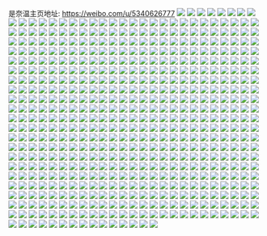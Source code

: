 是奈温主页地址: https://weibo.com/u/5340626777 
![](https://wx4.sinaimg.cn/mw2000/005PqIZzgy1h9evtygf3dj30u0140dwj.jpg) 
![](https://wx4.sinaimg.cn/mw2000/005PqIZzgy1h9evtz5hquj30u60u60zv.jpg) 
![](https://wx4.sinaimg.cn/mw2000/005PqIZzgy1h9evu6uwl6j32c0340kjn.jpg) 
![](https://wx4.sinaimg.cn/mw2000/005PqIZzgy1h9evtxgjetj32c03401kz.jpg) 
![](https://wx4.sinaimg.cn/mw2000/005PqIZzgy1h9evuadqssj32c0340x6q.jpg) 
![](https://wx4.sinaimg.cn/mw2000/005PqIZzgy1h9evuchnh2j32c0340npe.jpg) 
![](https://wx4.sinaimg.cn/mw2000/005PqIZzgy1h9evur8lldj32c0340x6r.jpg) 
![](https://wx4.sinaimg.cn/mw2000/005PqIZzgy1h9evv1mftoj32c0340npe.jpg) 
![](https://wx4.sinaimg.cn/mw2000/005PqIZzgy1h9evuh6jyij32c0340e82.jpg) 
![](https://wx4.sinaimg.cn/mw2000/005PqIZzgy1h9evuf5udtj32c0340u0y.jpg) 
![](https://wx4.sinaimg.cn/mw2000/005PqIZzgy1h9evuizaioj32c03404qq.jpg) 
![](https://wx4.sinaimg.cn/mw2000/005PqIZzgy1h9evut6nn3j32c0340e82.jpg) 
![](https://wx4.sinaimg.cn/mw2000/005PqIZzgy1h9evuups6yj32c0340hdu.jpg) 
![](https://wx4.sinaimg.cn/mw2000/005PqIZzgy1h9evuweg78j32c0340kjm.jpg) 
![](https://wx4.sinaimg.cn/mw2000/005PqIZzgy1h9evuz6wx8j32c03407wj.jpg) 
![](https://wx4.sinaimg.cn/mw2000/005PqIZzgy1h9evv3mzomj32c0340hdu.jpg) 
![](https://wx4.sinaimg.cn/mw2000/005PqIZzgy1h9baaal8mpj33402c0b29.jpg) 
![](https://wx4.sinaimg.cn/mw2000/005PqIZzgy1h9baa927c1j333z2bze81.jpg) 
![](https://wx4.sinaimg.cn/mw2000/005PqIZzgy1h9baacc0xcj32bz2bzhdt.jpg) 
![](https://wx4.sinaimg.cn/mw2000/005PqIZzgy1h9baapye3vj335s35se84.jpg) 
![](https://wx4.sinaimg.cn/mw2000/005PqIZzgy1h9baat93odj32ds1scqv5.jpg) 
![](https://wx4.sinaimg.cn/mw2000/005PqIZzgy1h9baas3a98j30yr1adwwc.jpg) 
![](https://wx4.sinaimg.cn/mw2000/005PqIZzgy1h9baayly0cj30yo0yogwk.jpg) 
![](https://wx4.sinaimg.cn/mw2000/005PqIZzgy1h9bab0eyxqj30yo0yoti0.jpg) 
![](https://wx4.sinaimg.cn/mw2000/005PqIZzgy1h9baazg5bqj30yo0yo494.jpg) 
![](https://wx4.sinaimg.cn/mw2000/005PqIZzgy1h9baazxf72j30yo0yojzn.jpg) 
![](https://wx4.sinaimg.cn/mw2000/005PqIZzgy1h9baawefg1j32bz2bzqv5.jpg) 
![](https://wx4.sinaimg.cn/mw2000/005PqIZzgy1h9baaum22sj31pv1pv1kx.jpg) 
![](https://wx4.sinaimg.cn/mw2000/005PqIZzgy1h9baaxmtc0j32bz2bzhdt.jpg) 
![](https://wx4.sinaimg.cn/mw2000/005PqIZzgy1h8ztgpg5jzj31ix21gatk.jpg) 
![](https://wx4.sinaimg.cn/mw2000/005PqIZzgy1h8ztw5z88ej32c02c07wi.jpg) 
![](https://wx4.sinaimg.cn/mw2000/005PqIZzgy1h8ztwzk8ylj30yo0yok7y.jpg) 
![](https://wx4.sinaimg.cn/mw2000/005PqIZzgy1h8on0gaxzij32c0340npe.jpg) 
![](https://wx4.sinaimg.cn/mw2000/005PqIZzgy1h8on0ojukfj31s035s4qr.jpg) 
![](https://wx4.sinaimg.cn/mw2000/005PqIZzgy1h8on0y9bisj32dc35sb2c.jpg) 
![](https://wx4.sinaimg.cn/mw2000/005PqIZzgy1h8on1bpao3j335s35s1l2.jpg) 
![](https://wx4.sinaimg.cn/mw2000/005PqIZzgy1h8on1p6cayj335s35sx6t.jpg) 
![](https://wx4.sinaimg.cn/mw2000/005PqIZzgy1h8on1ythruj31u72gax6p.jpg) 
![](https://wx4.sinaimg.cn/mw2000/005PqIZzgy1h8on1ug48jj334032y4qu.jpg) 
![](https://wx4.sinaimg.cn/mw2000/005PqIZzgy1h8on1wd8mkj320v20vnpd.jpg) 
![](https://wx4.sinaimg.cn/mw2000/005PqIZzgy1h8on21n8jbj31v02hc7wi.jpg) 
![](https://wx4.sinaimg.cn/mw2000/005PqIZzgy1h8on23da4vj31q72fz4qq.jpg) 
![](https://wx4.sinaimg.cn/mw2000/005PqIZzgy1h8m85ecs4yj32ds2ds4qp.jpg) 
![](https://wx4.sinaimg.cn/mw2000/005PqIZzgy1h8m85i94noj33343341kz.jpg) 
![](https://wx4.sinaimg.cn/mw2000/005PqIZzgy1h8m85ki8g9j30yo0yo4dm.jpg) 
![](https://wx4.sinaimg.cn/mw2000/005PqIZzgy1h8m85m30vpj32cw340x6p.jpg) 
![](https://wx4.sinaimg.cn/mw2000/005PqIZzgy1h8m85oi0vlj3340340x6q.jpg) 
![](https://wx4.sinaimg.cn/mw2000/005PqIZzgy1h8ltj8jss9j32c0340npf.jpg) 
![](https://wx4.sinaimg.cn/mw2000/005PqIZzgy1h8ltjapr1qj32c0340u0y.jpg) 
![](https://wx4.sinaimg.cn/mw2000/005PqIZzgy1h8ltjriw9zj32bz340x6r.jpg) 
![](https://wx4.sinaimg.cn/mw2000/005PqIZzgy1h8ltjgtzgzj32bz2syu0y.jpg) 
![](https://wx4.sinaimg.cn/mw2000/005PqIZzgy1h8ltjcu205j32c0340hdu.jpg) 
![](https://wx4.sinaimg.cn/mw2000/005PqIZzgy1h8ltjmd4lrj32c03407wh.jpg) 
![](https://wx4.sinaimg.cn/mw2000/005PqIZzgy1h8ltjeomtzj321w2gb1ky.jpg) 
![](https://wx4.sinaimg.cn/mw2000/005PqIZzgy1h8ltji4p2wj32c0340e81.jpg) 
![](https://wx4.sinaimg.cn/mw2000/005PqIZzgy1h8ltjjrhh5j32482tnnpd.jpg) 
![](https://wx4.sinaimg.cn/mw2000/005PqIZzgy1h8ltjlbb2gj320n2hw1ky.jpg) 
![](https://wx4.sinaimg.cn/mw2000/005PqIZzgy1h8ltjnw6ecj32222fm1ky.jpg) 
![](https://wx4.sinaimg.cn/mw2000/005PqIZzgy1h8cydmylf1j32c0340u0x.jpg) 
![](https://wx4.sinaimg.cn/mw2000/005PqIZzgy1h8cydp0396j30yo0yokdi.jpg) 
![](https://wx4.sinaimg.cn/mw2000/005PqIZzgy1h8cydd6834j30sg1s01kx.jpg) 
![](https://wx4.sinaimg.cn/mw2000/005PqIZzgy1h8cydexd4lj31a80yoaun.jpg) 
![](https://wx4.sinaimg.cn/mw2000/005PqIZzgy1h8cyd9pr1fj31a60yoked.jpg) 
![](https://wx4.sinaimg.cn/mw2000/005PqIZzgy1h8cydh6ykkj32c0340x6q.jpg) 
![](https://wx4.sinaimg.cn/mw2000/005PqIZzgy1h8cydk7eh0j32c0340b2b.jpg) 
![](https://wx4.sinaimg.cn/mw2000/005PqIZzgy1h8cydtys6sj30sg22wqso.jpg) 
![](https://wx4.sinaimg.cn/mw2000/005PqIZzgy1h8cyhhcy5hj31s035skjl.jpg) 
![](https://wx4.sinaimg.cn/mw2000/005PqIZzgy1h8bxrp20rwj32c0340hdx.jpg) 
![](https://wx4.sinaimg.cn/mw2000/005PqIZzgy1h8bxtaumf7j32gu340hdv.jpg) 
![](https://wx4.sinaimg.cn/mw2000/005PqIZzgy1h8bxrjoi9ej32n1340kjm.jpg) 
![](https://wx4.sinaimg.cn/mw2000/005PqIZzgy1h8bxrqvwfhj32c2340qv5.jpg) 
![](https://wx4.sinaimg.cn/mw2000/005PqIZzgy1h8bxrth54wj32gu3404qr.jpg) 
![](https://wx4.sinaimg.cn/mw2000/005PqIZzgy1h8bxt32g2qj32gu340qv7.jpg) 
![](https://wx4.sinaimg.cn/mw2000/005PqIZzgy1h85llfjqqkj30u011u14c.jpg) 
![](https://wx4.sinaimg.cn/mw2000/005PqIZzgy1h85llgh4b6j30u00z913w.jpg) 
![](https://wx4.sinaimg.cn/mw2000/005PqIZzgy1h85llh3662j30u00u07bi.jpg) 
![](https://wx4.sinaimg.cn/mw2000/005PqIZzgy1h85lli8mxrj30u011un87.jpg) 
![](https://wx4.sinaimg.cn/mw2000/005PqIZzgy1h7z0kbbd30j30u013gk03.jpg) 
![](https://wx4.sinaimg.cn/mw2000/005PqIZzgy1h7z0kcao82j30u014046o.jpg) 
![](https://wx4.sinaimg.cn/mw2000/005PqIZzgy1h7z0kdcla2j30u0140ahc.jpg) 
![](https://wx4.sinaimg.cn/mw2000/005PqIZzgy1h7z0ke9y82j30u013iain.jpg) 
![](https://wx4.sinaimg.cn/mw2000/005PqIZzgy1h7z0ka2rs2j30u0140do1.jpg) 
![](https://wx4.sinaimg.cn/mw2000/005PqIZzgy1h7ndj4zgf2j30u0140n1x.jpg) 
![](https://wx4.sinaimg.cn/mw2000/005PqIZzgy1h7ndj3ipv6j30u0140djm.jpg) 
![](https://wx4.sinaimg.cn/mw2000/005PqIZzgy1h7ndj6w66vj30u01407ab.jpg) 
![](https://wx4.sinaimg.cn/mw2000/005PqIZzgy1h79rvbt7d6j30tz14042f.jpg) 
![](https://wx4.sinaimg.cn/mw2000/005PqIZzgy1h79rvco73dj30u01417fx.jpg) 
![](https://wx4.sinaimg.cn/mw2000/005PqIZzgy1h79rvdpgv3j30u0141n9p.jpg) 
![](https://wx4.sinaimg.cn/mw2000/005PqIZzgy1h79rvewbusj30u01hcwu4.jpg) 
![](https://wx4.sinaimg.cn/mw2000/005PqIZzgy1h79rvft42zj30u01407f7.jpg) 
![](https://wx4.sinaimg.cn/mw2000/005PqIZzgy1h79rvgikmej30u011uqa1.jpg) 
![](https://wx4.sinaimg.cn/mw2000/005PqIZzgy1h79rvb18a1j30u00u0djq.jpg) 
![](https://wx4.sinaimg.cn/mw2000/005PqIZzgy1h79rvhbgw8j30u0140ajg.jpg) 
![](https://wx4.sinaimg.cn/mw2000/005PqIZzgy1h79rvi326pj30u0140k0u.jpg) 
![](https://wx4.sinaimg.cn/mw2000/005PqIZzgy1h64ckvmpfgj30u00u0q9b.jpg) 
![](https://wx4.sinaimg.cn/mw2000/005PqIZzgy1h64ckwirktj30u00u0n3r.jpg) 
![](https://wx4.sinaimg.cn/mw2000/005PqIZzgy1h64ckxgjiqj30u00u0dmg.jpg) 
![](https://wx4.sinaimg.cn/mw2000/005PqIZzgy1h64ckuoz1dj30u00u0qa1.jpg) 
![](https://wx4.sinaimg.cn/mw2000/005PqIZzgy1h64ckzj9wtj30u00u0q9j.jpg) 
![](https://wx4.sinaimg.cn/mw2000/005PqIZzgy1h64ckyshr1j30u00u0jy4.jpg) 
![](https://wx4.sinaimg.cn/mw2000/005PqIZzgy1h64cl09q29j30u00u040t.jpg) 
![](https://wx4.sinaimg.cn/mw2000/005PqIZzgy1h64cl17ubdj30u00u0jtx.jpg) 
![](https://wx4.sinaimg.cn/mw2000/005PqIZzgy1h64cl1y6s8j30u00u041t.jpg) 
![](https://wx4.sinaimg.cn/mw2000/005PqIZzgy1h64cl3dgenj30u00u0wgx.jpg) 
![](https://wx4.sinaimg.cn/mw2000/005PqIZzgy1h64cl48mfyj30u00u077q.jpg) 
![](https://wx4.sinaimg.cn/mw2000/005PqIZzgy1h5ms5jdfi4j30u0140wnw.jpg) 
![](https://wx4.sinaimg.cn/mw2000/005PqIZzgy1h5ms5knlvsj30u014047l.jpg) 
![](https://wx4.sinaimg.cn/mw2000/005PqIZzgy1h5ms5lq6l2j30u014044g.jpg) 
![](https://wx4.sinaimg.cn/mw2000/005PqIZzgy1h5ms5mqvx8j30u00z6q4i.jpg) 
![](https://wx4.sinaimg.cn/mw2000/005PqIZzgy1h5ms5nugs4j30u00ymwjv.jpg) 
![](https://wx4.sinaimg.cn/mw2000/005PqIZzgy1h5ms5ovt23j30u0140q8a.jpg) 
![](https://wx4.sinaimg.cn/mw2000/005PqIZzgy1h5ms5vzazhj30u01407d9.jpg) 
![](https://wx4.sinaimg.cn/mw2000/005PqIZzgy1h5ms5qtl6ej30u0140tf2.jpg) 
![](https://wx4.sinaimg.cn/mw2000/005PqIZzgy1h5ms5t8rdbj30u01407cu.jpg) 
![](https://wx4.sinaimg.cn/mw2000/005PqIZzgy1h5ms5rzbemj30u0140n69.jpg) 
![](https://wx4.sinaimg.cn/mw2000/005PqIZzgy1h5ms5i9av5j30u0140ah4.jpg) 
![](https://wx4.sinaimg.cn/mw2000/005PqIZzgy1h5ms5uf7fmj30u00wu0vs.jpg) 
![](https://wx4.sinaimg.cn/mw2000/005PqIZzgy1h5ms5wx36rj30u014043y.jpg) 
![](https://wx4.sinaimg.cn/mw2000/005PqIZzgy1h5ms5xvrvmj30u014yjwk.jpg) 
![](https://wx4.sinaimg.cn/mw2000/005PqIZzgy1h5ms5yt2s2j30u0140wk1.jpg) 
![](https://wx4.sinaimg.cn/mw2000/005PqIZzgy1h498lumsk1j30u01szjuk.jpg) 
![](https://wx4.sinaimg.cn/mw2000/005PqIZzgy1h43d2he28wj30u00u0n48.jpg) 
![](https://wx4.sinaimg.cn/mw2000/005PqIZzgy1h43d2k5ccuj30u0140tgo.jpg) 
![](https://wx4.sinaimg.cn/mw2000/005PqIZzgy1h43d2obnu7j30u0192anv.jpg) 
![](https://wx4.sinaimg.cn/mw2000/005PqIZzgy1h43d2q5uyjj30u0140n1v.jpg) 
![](https://wx4.sinaimg.cn/mw2000/005PqIZzgy1h43d2u2h8pj30u00u0tcc.jpg) 
![](https://wx4.sinaimg.cn/mw2000/005PqIZzgy1h43d2s7fybj30u0140wk8.jpg) 
![](https://wx4.sinaimg.cn/mw2000/005PqIZzgy1h43d2t3qhaj30u0140ju0.jpg) 
![](https://wx4.sinaimg.cn/mw2000/005PqIZzgy1h43d31bxgej30u012gjwb.jpg) 
![](https://wx4.sinaimg.cn/mw2000/005PqIZzgy1h43d2vqvf1j31400u0444.jpg) 
![](https://wx4.sinaimg.cn/mw2000/005PqIZzgy1h43d2y4br7j30u0140n59.jpg) 
![](https://wx4.sinaimg.cn/mw2000/005PqIZzgy1h43d301uacj30u01407b7.jpg) 
![](https://wx4.sinaimg.cn/mw2000/005PqIZzgy1h43d2eyo61j30u0141thk.jpg) 
![](https://wx4.sinaimg.cn/mw2000/005PqIZzgy1h0fitj1oqsj30u013zwmk.jpg) 
![](https://wx4.sinaimg.cn/mw2000/005PqIZzgy1h0fituyeqqj30jz0rbadv.jpg) 
![](https://wx4.sinaimg.cn/mw2000/005PqIZzgy1h0fitpyudij30u0140q96.jpg) 
![](https://wx4.sinaimg.cn/mw2000/005PqIZzgy1h0fitlp51cj30u012sq7w.jpg) 
![](https://wx4.sinaimg.cn/mw2000/005PqIZzgy1h0fiw8uearj30u00u0jyj.jpg) 
![](https://wx4.sinaimg.cn/mw2000/005PqIZzgy1h0fitnm4y9j30u0190qaa.jpg) 
![](https://wx4.sinaimg.cn/mw2000/005PqIZzgy1h0fiuakdezj30u0140ai3.jpg) 
![](https://wx4.sinaimg.cn/mw2000/005PqIZzgy1h0fiu1ip05j31400u0tgp.jpg) 
![](https://wx4.sinaimg.cn/mw2000/005PqIZzgy1h0fittu2slj30u01407cj.jpg) 
![](https://wx4.sinaimg.cn/mw2000/005PqIZzgy1h0fitd1t24j30u0140agx.jpg) 
![](https://wx4.sinaimg.cn/mw2000/005PqIZzgy1h0fitx8p8fj30u0140tf9.jpg) 
![](https://wx4.sinaimg.cn/mw2000/005PqIZzgy1h0fitgyuqxj30u0140n4h.jpg) 
![](https://wx4.sinaimg.cn/mw2000/005PqIZzgy1h0fiu36plvj30u014044z.jpg) 
![](https://wx4.sinaimg.cn/mw2000/005PqIZzgy1h0fiu4qy8fj30u00x4jxi.jpg) 
![](https://wx4.sinaimg.cn/mw2000/005PqIZzgy1h0fiu6wm1uj30u0140n4f.jpg) 
![](https://wx4.sinaimg.cn/mw2000/005PqIZzgy1h0fiu88hjfj30u0140tc7.jpg) 
![](https://wx4.sinaimg.cn/mw2000/005PqIZzgy1h0fiubuhp5j30xq0u0ag3.jpg) 
![](https://wx4.sinaimg.cn/mw2000/005PqIZzgy1h0fiufi00wj30u0140788.jpg) 
![](https://wx4.sinaimg.cn/mw2000/005PqIZzgy1gzx4yuornbj30u00xbwn0.jpg) 
![](https://wx4.sinaimg.cn/mw2000/005PqIZzgy1gzx4yvddy8j30u0140gsf.jpg) 
![](https://wx4.sinaimg.cn/mw2000/005PqIZzgy1gzx4ywrfasj30u0140jyc.jpg) 
![](https://wx4.sinaimg.cn/mw2000/005PqIZzgy1gzx4yxlhohj30u01407d2.jpg) 
![](https://wx4.sinaimg.cn/mw2000/005PqIZzgy1gzx4yy8lkij30u0140jyz.jpg) 
![](https://wx4.sinaimg.cn/mw2000/005PqIZzgy1gzx4yu0e06j30u01400zc.jpg) 
![](https://wx4.sinaimg.cn/mw2000/005PqIZzgy1gzx4yz4svbj30u0140k1u.jpg) 
![](https://wx4.sinaimg.cn/mw2000/005PqIZzgy1gzx4yzr96hj30u01407bc.jpg) 
![](https://wx4.sinaimg.cn/mw2000/005PqIZzgy1gzx4z0ryb5j30sg23uan2.jpg) 
![](https://wx4.sinaimg.cn/mw2000/005PqIZzgy1gzx4z39qeyj30sg35r4qp.jpg) 
![](https://wx4.sinaimg.cn/mw2000/005PqIZzgy1gzx4z5dy3ij30sg35r7uw.jpg) 
![](https://wx4.sinaimg.cn/mw2000/005PqIZzgy1gzx4z7mwwrj31400u0gym.jpg) 
![](https://wx4.sinaimg.cn/mw2000/005PqIZzgy1gzx4z8d14wj30u0140467.jpg) 
![](https://wx4.sinaimg.cn/mw2000/005PqIZzgy1gzx4z9nmu6j30u0140dmd.jpg) 
![](https://wx4.sinaimg.cn/mw2000/005PqIZzgy1gzx4zb0tcaj30sg30cawd.jpg) 
![](https://wx4.sinaimg.cn/mw2000/005PqIZzgy1gzx4zbthnyj30u0140n4x.jpg) 
![](https://wx4.sinaimg.cn/mw2000/005PqIZzgy1gwozeq2y3vj32c033zkjm.jpg) 
![](https://wx4.sinaimg.cn/mw2000/005PqIZzgy1gwozegkdwhj32c03404qr.jpg) 
![](https://wx4.sinaimg.cn/mw2000/005PqIZzgy1gwozewvwhbj32c0340u0z.jpg) 
![](https://wx4.sinaimg.cn/mw2000/005PqIZzgy1gwozezrt2ej30sg0sg49n.jpg) 
![](https://wx4.sinaimg.cn/mw2000/005PqIZzgy1gwozekx84oj32hn340qv5.jpg) 
![](https://wx4.sinaimg.cn/mw2000/005PqIZzgy1gwozf0kdvxj30uo0n0thj.jpg) 
![](https://wx4.sinaimg.cn/mw2000/005PqIZzgy1gwozeyhmz9j30sg0sg143.jpg) 
![](https://wx4.sinaimg.cn/mw2000/005PqIZzgy1gwozf1xvpbj30uo0n0th8.jpg) 
![](https://wx4.sinaimg.cn/mw2000/005PqIZzgy1gwozf2j1qej30n00n042z.jpg) 
![](https://wx4.sinaimg.cn/mw2000/005PqIZzgy1gvsu01i7xzj32dc35su0z.jpg) 
![](https://wx4.sinaimg.cn/mw2000/005PqIZzgy1gvsu03au1nj30sg2dcu0x.jpg) 
![](https://wx4.sinaimg.cn/mw2000/005PqIZzgy1gvsu0cfqu3j31f01pcnoj.jpg) 
![](https://wx4.sinaimg.cn/mw2000/005PqIZzgy1gvsu0bq5gaj31pt1wme6k.jpg) 
![](https://wx4.sinaimg.cn/mw2000/005PqIZzgy1gvsu0ds4c0j326z2aehdu.jpg) 
![](https://wx4.sinaimg.cn/mw2000/005PqIZzgy1gvsu0et155j32g52bze81.jpg) 
![](https://wx4.sinaimg.cn/mw2000/005PqIZzgy1gvsu07at66j322v2bib2a.jpg) 
![](https://wx4.sinaimg.cn/mw2000/005PqIZzgy1gvsu0a8nw2j33402c0npe.jpg) 
![](https://wx4.sinaimg.cn/mw2000/005PqIZzgy1gvsu05xsggj32212bp7wi.jpg) 
![](https://wx4.sinaimg.cn/mw2000/005PqIZzgy1gvsu03w0l6j30u00u0n40.jpg) 
![](https://wx4.sinaimg.cn/mw2000/005PqIZzgy1gvsu04tuecj30w60w6wn1.jpg) 
![](https://wx4.sinaimg.cn/mw2000/005PqIZzgy1gvsu0b41bgj31gf1oe7wh.jpg) 
![](https://wx4.sinaimg.cn/mw2000/005PqIZzgy1gvsu0g2026j328g2bz1ky.jpg) 
![](https://wx4.sinaimg.cn/mw2000/005PqIZzgy1gvsu0h1fl1j32ds1sckjl.jpg) 
![](https://wx4.sinaimg.cn/mw2000/005PqIZzgy1gvsu0i98pej32301ny7wh.jpg) 
![](https://wx4.sinaimg.cn/mw2000/005PqIZzgy1gvsu0joa7sj31xt23ke81.jpg) 
![](https://wx4.sinaimg.cn/mw2000/005PqIZzgy1gvsu0kru65j324j2h2u0x.jpg) 
![](https://wx4.sinaimg.cn/mw2000/005PqIZzgy1gvstzy6kioj31re1wrb29.jpg) 
![](https://wx4.sinaimg.cn/mw2000/005PqIZzgy1gvqteu03noj626t2x3u0x02.jpg) 
![](https://wx4.sinaimg.cn/mw2000/005PqIZzgy1gv6wi21wwaj605w05vmwy02.jpg) 
![](https://wx4.sinaimg.cn/mw2000/005PqIZzgy1gv4n2groh1j60vh0u07b502.jpg) 
![](https://wx4.sinaimg.cn/mw2000/005PqIZzgy1gv4n2g5nwrj60u00u0dre02.jpg) 
![](https://wx4.sinaimg.cn/mw2000/005PqIZzgy1gv4n2fgn2yj60u80u0tgi02.jpg) 
![](https://wx4.sinaimg.cn/mw2000/005PqIZzgy1gv4n2kuro4j60u00u0mzi02.jpg) 
![](https://wx4.sinaimg.cn/mw2000/005PqIZzgy1gv4n2jsu76j60u014013p02.jpg) 
![](https://wx4.sinaimg.cn/mw2000/005PqIZzgy1gv4n2kdtbej60sg0sg3zt02.jpg) 
![](https://wx4.sinaimg.cn/mw2000/005PqIZzgy1gv4n2eslqoj60u00u0dpj02.jpg) 
![](https://wx4.sinaimg.cn/mw2000/005PqIZzgy1gv4n2e9ikkj60u00u0tdr02.jpg) 
![](https://wx4.sinaimg.cn/mw2000/005PqIZzgy1gv4n2qk91tj60u0140dqs02.jpg) 
![](https://wx4.sinaimg.cn/mw2000/005PqIZzgy1gv4n2hormtj60u00u0gqe02.jpg) 
![](https://wx4.sinaimg.cn/mw2000/005PqIZzgy1gv4n2i1rv5j60u00u0acx02.jpg) 
![](https://wx4.sinaimg.cn/mw2000/005PqIZzgy1gv4n2igsoej60u00u042002.jpg) 
![](https://wx4.sinaimg.cn/mw2000/005PqIZzgy1gv4n2q00ntj60va0u0wmi02.jpg) 
![](https://wx4.sinaimg.cn/mw2000/005PqIZzgy1gv4n2n2zbej60u0140gw902.jpg) 
![](https://wx4.sinaimg.cn/mw2000/005PqIZzgy1gv4n2lng74j60u0192gx102.jpg) 
![](https://wx4.sinaimg.cn/mw2000/005PqIZzgy1gv4n2mkl3bj60u0190n7a02.jpg) 
![](https://wx4.sinaimg.cn/mw2000/005PqIZzgy1gv4n2pbub9j60n01dsadk02.jpg) 
![](https://wx4.sinaimg.cn/mw2000/005PqIZzgy1gutzmtqwbkj606p06s74302.jpg) 
![](https://wx4.sinaimg.cn/mw2000/005PqIZzgy1gundyx2ocpj61vx2go7wi02.jpg) 
![](https://wx4.sinaimg.cn/mw2000/005PqIZzgy1gundyyn09nj61d71n61k802.jpg) 
![](https://wx4.sinaimg.cn/mw2000/005PqIZzgy1gune07056qj61f81la4qp02.jpg) 
![](https://wx4.sinaimg.cn/mw2000/005PqIZzgy1gundz4q4bhj60sg1v61kx02.jpg) 
![](https://wx4.sinaimg.cn/mw2000/005PqIZzgy1gundyu5odvj62hl340hdv02.jpg) 
![](https://wx4.sinaimg.cn/mw2000/005PqIZzgy1gune0e93fkj63402c0u0z02.jpg) 
![](https://wx4.sinaimg.cn/mw2000/005PqIZzgy1gundzczrwjj62832837wh02.jpg) 
![](https://wx4.sinaimg.cn/mw2000/005PqIZzgy1gune1e44z1j62wu2wux6t02.jpg) 
![](https://wx4.sinaimg.cn/mw2000/005PqIZzgy1gundz90uljj61cq1cq7wh02.jpg) 
![](https://wx4.sinaimg.cn/mw2000/005PqIZzgy1gundz2mq1lj62c02c01kz02.jpg) 
![](https://wx4.sinaimg.cn/mw2000/005PqIZzgy1gune0ic2y3j6340340qv802.jpg) 
![](https://wx4.sinaimg.cn/mw2000/005PqIZzgy1gune0jwuzxj63402c0qv502.jpg) 
![](https://wx4.sinaimg.cn/mw2000/005PqIZzgy1gune0n0drdj63402c0npe02.jpg) 
![](https://wx4.sinaimg.cn/mw2000/005PqIZzgy1gune0panz4j62v22c0npe02.jpg) 
![](https://wx4.sinaimg.cn/mw2000/005PqIZzgy1gune0qfqq6j60sg0sg7d402.jpg) 
![](https://wx4.sinaimg.cn/mw2000/005PqIZzgy1gune0rnakcj61sc2dsnpd02.jpg) 
![](https://wx4.sinaimg.cn/mw2000/005PqIZzgy1gune1hb46wj627t2xkqv602.jpg) 
![](https://wx4.sinaimg.cn/mw2000/005PqIZzgy1gtixlr0trbj31410u0n1l.jpg) 
![](https://wx4.sinaimg.cn/mw2000/005PqIZzgy1gtixlqetyjj30n00uo0vr.jpg) 
![](https://wx4.sinaimg.cn/mw2000/005PqIZzgy1gt1qu1tsgnj30u0140doz.jpg) 
![](https://wx4.sinaimg.cn/mw2000/005PqIZzgy1gsoz8ahzfbj30my11dabv.jpg) 
![](https://wx4.sinaimg.cn/mw2000/005PqIZzgy1gsgm9c8poqj33402c07e7.jpg) 
![](https://wx4.sinaimg.cn/mw2000/005PqIZzgy1gsgm9ai05jj33402c04qp.jpg) 
![](https://wx4.sinaimg.cn/mw2000/005PqIZzgy1gsdbctmlmhj30u01404bf.jpg) 
![](https://wx4.sinaimg.cn/mw2000/005PqIZzgy1gsdbcvxup7j60uc0shwlx02.jpg) 
![](https://wx4.sinaimg.cn/mw2000/005PqIZzgy1gsdbcundb9j30u01407d5.jpg) 
![](https://wx4.sinaimg.cn/mw2000/005PqIZzgy1gsdbcxuacxj30u0140qj0.jpg) 
![](https://wx4.sinaimg.cn/mw2000/005PqIZzgy1gsdbe8u5kmj31400u0dr4.jpg) 
![](https://wx4.sinaimg.cn/mw2000/005PqIZzgy1gsdbcwsuekj30u0140top.jpg) 
![](https://wx4.sinaimg.cn/mw2000/005PqIZzgy1gsdbd078uyj30sg0s7qaj.jpg) 
![](https://wx4.sinaimg.cn/mw2000/005PqIZzgy1gsdbd0ok7zj30n01dqthx.jpg) 
![](https://wx4.sinaimg.cn/mw2000/005PqIZzgy1gsdbcza7b2j30u014013a.jpg) 
![](https://wx4.sinaimg.cn/mw2000/005PqIZzgy1gsdbcys7k9j30u017vwvh.jpg) 
![](https://wx4.sinaimg.cn/mw2000/005PqIZzgy1gsdbczpz9tj30u01407dr.jpg) 
![](https://wx4.sinaimg.cn/mw2000/005PqIZzgy1grwplfoec0j31sc2dsnpi.jpg) 
![](https://wx4.sinaimg.cn/mw2000/005PqIZzgy1grwplgqlruj30n00uotny.jpg) 
![](https://wx4.sinaimg.cn/mw2000/005PqIZzgy1grwpla6tt7j30n00uotoz.jpg) 
![](https://wx4.sinaimg.cn/mw2000/005PqIZzgy1grwplhhpjjj30n00uondx.jpg) 
![](https://wx4.sinaimg.cn/mw2000/005PqIZzgy1grwpli782wj30n01dqtjq.jpg) 
![](https://wx4.sinaimg.cn/mw2000/005PqIZzgy1grwpm755goj3340340x76.jpg) 
![](https://wx4.sinaimg.cn/mw2000/005PqIZzgy1grwpnl6b8kj31sb2dr7wi.jpg) 
![](https://wx4.sinaimg.cn/mw2000/005PqIZzgy1grwpmh3dz6j30n01dshdu.jpg) 
![](https://wx4.sinaimg.cn/mw2000/005PqIZzgy1grwpnibkdoj32c0340e88.jpg) 
![](https://wx4.sinaimg.cn/mw2000/005PqIZzgy1grwpmmgo6sj30sg0r47uo.jpg) 
![](https://wx4.sinaimg.cn/mw2000/005PqIZzgy1grwpmpobdej30n00uok69.jpg) 
![](https://wx4.sinaimg.cn/mw2000/005PqIZzgy1grwpn11j0fj32c033yqv7.jpg) 
![](https://wx4.sinaimg.cn/mw2000/005PqIZzgy1grwpn9mux1j32c02vkhe3.jpg) 
![](https://wx4.sinaimg.cn/mw2000/005PqIZzgy1grwpnmtq8rj30n00uok6x.jpg) 
![](https://wx4.sinaimg.cn/mw2000/005PqIZzgy1grwpntx021j32c0340x6x.jpg) 
![](https://wx4.sinaimg.cn/mw2000/005PqIZzgy1grwpqtoyvvj33402c0hdt.jpg) 
![](https://wx4.sinaimg.cn/mw2000/005PqIZzgy1gruw2lpj0nj32c0340qv9.jpg) 
![](https://wx4.sinaimg.cn/mw2000/005PqIZzgy1gruw33vqtuj32c0340hdt.jpg) 
![](https://wx4.sinaimg.cn/mw2000/005PqIZzgy1grcx0doynkj30sg0sgnje.jpg) 
![](https://wx4.sinaimg.cn/mw2000/005PqIZzgy1grcx0cq1rcj30sg0sge1n.jpg) 
![](https://wx4.sinaimg.cn/mw2000/005PqIZzgy1grcx7kkblbj30mz0won31.jpg) 
![](https://wx4.sinaimg.cn/mw2000/005PqIZzgy1gr8x8p606oj30op0sun6p.jpg) 
![](https://wx4.sinaimg.cn/mw2000/005PqIZzgy1gr8x8ppnoxj30nk0up4m9.jpg) 
![](https://wx4.sinaimg.cn/mw2000/005PqIZzgy1gr8x8racnzj30uo0uo4qp.jpg) 
![](https://wx4.sinaimg.cn/mw2000/005PqIZzgy1gr8x8xbt7sj32d02dsx6v.jpg) 
![](https://wx4.sinaimg.cn/mw2000/005PqIZzgy1gr0fjxy3b6j30n010u11m.jpg) 
![](https://wx4.sinaimg.cn/mw2000/005PqIZzgy1gr0fk2fhnbj30n01ds1l1.jpg) 
![](https://wx4.sinaimg.cn/mw2000/005PqIZzgy1gr0fk8im22j33402zuhe8.jpg) 
![](https://wx4.sinaimg.cn/mw2000/005PqIZzgy1gqjej88oqlj33402c0b29.jpg) 
![](https://wx4.sinaimg.cn/mw2000/005PqIZzgy1gqjej3v2pej335s2dche0.jpg) 
![](https://wx4.sinaimg.cn/mw2000/005PqIZzgy1gqjejdep2hj32ke3407wo.jpg) 
![](https://wx4.sinaimg.cn/mw2000/005PqIZzgy1gqjejin8eoj33402c04qy.jpg) 
![](https://wx4.sinaimg.cn/mw2000/005PqIZzgy1gqjej66d97j32kl1pqe82.jpg) 
![](https://wx4.sinaimg.cn/mw2000/005PqIZzgy1gqjek8yk4sj33402c01l6.jpg) 
![](https://wx4.sinaimg.cn/mw2000/005PqIZzgy1gqjelaqh59j33402c0b2g.jpg) 
![](https://wx4.sinaimg.cn/mw2000/005PqIZzgy1gqjelezow2j33402c0hdt.jpg) 
![](https://wx4.sinaimg.cn/mw2000/005PqIZzgy1gqjel1auxij30zk0k0wpp.jpg) 
![](https://wx4.sinaimg.cn/mw2000/005PqIZzgy1gqjel0dpnbj33402c04qy.jpg) 
![](https://wx4.sinaimg.cn/mw2000/005PqIZzgy1gqjelkg2kdj332t2b4npd.jpg) 
![](https://wx4.sinaimg.cn/mw2000/005PqIZzgy1gqjel3hzu2j33k02o0kjn.jpg) 
![](https://wx4.sinaimg.cn/mw2000/005PqIZzgy1gqjel66etej32b4334u0z.jpg) 
![](https://wx4.sinaimg.cn/mw2000/005PqIZzgy1gqjel7tjglj30u01nxhdt.jpg) 
![](https://wx4.sinaimg.cn/mw2000/005PqIZzgy1gqjelcbq79j33402c04qq.jpg) 
![](https://wx4.sinaimg.cn/mw2000/005PqIZzgy1gqjele971wj30tc0pz7cj.jpg) 
![](https://wx4.sinaimg.cn/mw2000/005PqIZzgy1gqjeljqcxwj306o06oweq.jpg) 
![](https://wx4.sinaimg.cn/mw2000/005PqIZzgy1gqjelj02glj32ke340u13.jpg) 
![](https://wx4.sinaimg.cn/mw2000/005PqIZzgy1gq6p5jizmrj30u0160wtn.jpg) 
![](https://wx4.sinaimg.cn/mw2000/005PqIZzgy1gq6p5l30koj30u0160qhq.jpg) 
![](https://wx4.sinaimg.cn/mw2000/005PqIZzgy1gq6p5vjeppj30n01dq7ex.jpg) 
![](https://wx4.sinaimg.cn/mw2000/005PqIZzgy1gq6p5lofqfj30u0160nb4.jpg) 
![](https://wx4.sinaimg.cn/mw2000/005PqIZzgy1gq6p84klckj30uo0n0ag4.jpg) 
![](https://wx4.sinaimg.cn/mw2000/005PqIZzgy1gq6p5pkifuj30n01dqk6w.jpg) 
![](https://wx4.sinaimg.cn/mw2000/005PqIZzgy1gq6p5ryxv3j30u016049j.jpg) 
![](https://wx4.sinaimg.cn/mw2000/005PqIZzgy1gq6p5qzwy2j30n0154nbv.jpg) 
![](https://wx4.sinaimg.cn/mw2000/005PqIZzgy1gq6p5y720qj30u0140wvg.jpg) 
![](https://wx4.sinaimg.cn/mw2000/005PqIZzgy1gq6p5ipx6oj30n01dqagp.jpg) 
![](https://wx4.sinaimg.cn/mw2000/005PqIZzgy1gq6pdpmwlcj30u01407io.jpg) 
![](https://wx4.sinaimg.cn/mw2000/005PqIZzgy1gq6p5q8wxzj30u0140nef.jpg) 
![](https://wx4.sinaimg.cn/mw2000/005PqIZzgy1gq6pdqa672j30u0140qhr.jpg) 
![](https://wx4.sinaimg.cn/mw2000/005PqIZzgy1gq6p5skzzej30u016049t.jpg) 
![](https://wx4.sinaimg.cn/mw2000/005PqIZzgy1gq6p5tgvctj30u013zwnv.jpg) 
![](https://wx4.sinaimg.cn/mw2000/005PqIZzgy1gq6p5tzjsfj30n01dq167.jpg) 
![](https://wx4.sinaimg.cn/mw2000/005PqIZzgy1gq6p5umrffj30u013z12i.jpg) 
![](https://wx4.sinaimg.cn/mw2000/005PqIZzgy1gq6p5w1ztdj30u0140qc0.jpg) 
![](https://wx4.sinaimg.cn/mw2000/005PqIZzly1gp0h4fc632j30u10u0dmf.jpg) 
![](https://wx4.sinaimg.cn/mw2000/005PqIZzly1gp0h4h3pk9j30u0140451.jpg) 
![](https://wx4.sinaimg.cn/mw2000/005PqIZzly1gp0h4hq1j8j30u00u044u.jpg) 
![](https://wx4.sinaimg.cn/mw2000/005PqIZzly1gp0h4i9dsmj31400u0th9.jpg) 
![](https://wx4.sinaimg.cn/mw2000/005PqIZzly1gp0h4ip8x7j30u00u0jwd.jpg) 
![](https://wx4.sinaimg.cn/mw2000/005PqIZzly1gp0h4j31nij30u00u00xz.jpg) 
![](https://wx4.sinaimg.cn/mw2000/005PqIZzly1gp0h4jzdmzj31400u0gwf.jpg) 
![](https://wx4.sinaimg.cn/mw2000/005PqIZzly1gp0h4eg073j30u20u0tgy.jpg) 
![](https://wx4.sinaimg.cn/mw2000/005PqIZzly1gp0h4kvot3j30u20u048i.jpg) 
![](https://wx4.sinaimg.cn/mw2000/005PqIZzly1gp0h4le4abj30n00urjuv.jpg) 
![](https://wx4.sinaimg.cn/mw2000/005PqIZzly1gp0h4lu9gcj30u00u0n4x.jpg) 
![](https://wx4.sinaimg.cn/mw2000/005PqIZzly1gp0h4mdu87j30u00u0dl7.jpg) 
![](https://wx4.sinaimg.cn/mw2000/005PqIZzly1gp0h4n1sg7j31400u0al3.jpg) 
![](https://wx4.sinaimg.cn/mw2000/005PqIZzly1gp0h4nmyvej30u00u0wlk.jpg) 
![](https://wx4.sinaimg.cn/mw2000/005PqIZzly1gog80lxu8kj30sg0sgah7.jpg) 
![](https://wx4.sinaimg.cn/mw2000/005PqIZzly1gn785hw9bsj30u01917in.jpg) 
![](https://wx4.sinaimg.cn/mw2000/005PqIZzly1gmwg882guhj30j60g9gmx.jpg) 
![](https://wx4.sinaimg.cn/mw2000/005PqIZzly1gmthhmk56pj30uo0n0akb.jpg) 
![](https://wx4.sinaimg.cn/mw2000/005PqIZzly1gmthhn2s8sj30n01ratsy.jpg) 
![](https://wx4.sinaimg.cn/mw2000/005PqIZzly1gmthhnlp48j30vc15stsd.jpg) 
![](https://wx4.sinaimg.cn/mw2000/005PqIZzly1gmthho2lvrj30n01a0qgs.jpg) 
![](https://wx4.sinaimg.cn/mw2000/005PqIZzly1gmthhpsaedj33402c0e81.jpg) 
![](https://wx4.sinaimg.cn/mw2000/005PqIZzly1gmthhp3eqij30uo0n07bo.jpg) 
![](https://wx4.sinaimg.cn/mw2000/005PqIZzly1gmthhoscpaj30uo0n0wmu.jpg) 
![](https://wx4.sinaimg.cn/mw2000/005PqIZzly1gmthhrcw9zj30it0sg789.jpg) 
![](https://wx4.sinaimg.cn/mw2000/005PqIZzly1gmthhohplej30uo0n0wmg.jpg) 
![](https://wx4.sinaimg.cn/mw2000/005PqIZzly1gmqw8iuxvqj30sg0sgwn4.jpg) 
![](https://wx4.sinaimg.cn/mw2000/005PqIZzly1gmqw8kwwf3j32bb2bbu0z.jpg) 
![](https://wx4.sinaimg.cn/mw2000/005PqIZzly1gmqw8me51dj30kn0n4wk3.jpg) 
![](https://wx4.sinaimg.cn/mw2000/005PqIZzly1gmqw8o41cjj31sc2dsu0x.jpg) 
![](https://wx4.sinaimg.cn/mw2000/005PqIZzly1gmqw8hfwsmj32bb2bbnpd.jpg) 
![](https://wx4.sinaimg.cn/mw2000/005PqIZzly1gmqw8tulc4j31b71vxkjl.jpg) 
![](https://wx4.sinaimg.cn/mw2000/005PqIZzly1gmqw8q6wimj32c0340e83.jpg) 
![](https://wx4.sinaimg.cn/mw2000/005PqIZzly1gmqw8sjaz1j32c02c0x6q.jpg) 
![](https://wx4.sinaimg.cn/mw2000/005PqIZzly1gmqw9qwaxyj31o01o0e81.jpg) 
![](https://wx4.sinaimg.cn/mw2000/005PqIZzly1gmf2yi5twnj31400u0qf2.jpg) 
![](https://wx4.sinaimg.cn/mw2000/005PqIZzly1gmf2yh9y7kj30u014015m.jpg) 
![](https://wx4.sinaimg.cn/mw2000/005PqIZzly1gmf2yiu1qoj30u0140n5u.jpg) 
![](https://wx4.sinaimg.cn/mw2000/005PqIZzly1gmf2yjkbzoj30u0140n7k.jpg) 
![](https://wx4.sinaimg.cn/mw2000/005PqIZzly1gmf30v0bv9j30u0140gpw.jpg) 
![](https://wx4.sinaimg.cn/mw2000/005PqIZzly1gmf2yk5praj30u0140100.jpg) 
![](https://wx4.sinaimg.cn/mw2000/005PqIZzly1gmf2ykriyyj30u01400yj.jpg) 
![](https://wx4.sinaimg.cn/mw2000/005PqIZzly1gmf30ukqepj30u0140wnh.jpg) 
![](https://wx4.sinaimg.cn/mw2000/005PqIZzly1gmf30u3m85j30n01ds42s.jpg) 
![](https://wx4.sinaimg.cn/mw2000/005PqIZzgy1gluoc3a1q5j316o1kunpe.jpg) 
![](https://wx4.sinaimg.cn/mw2000/005PqIZzgy1gluoc5jf2sj31ff16mtzt.jpg) 
![](https://wx4.sinaimg.cn/mw2000/005PqIZzgy1gluoce6143j32bb2bb4qr.jpg) 
![](https://wx4.sinaimg.cn/mw2000/005PqIZzgy1gluocnse13j31jk2bcb2c.jpg) 
![](https://wx4.sinaimg.cn/mw2000/005PqIZzgy1gluocoxfrsj30n00n0wjh.jpg) 
![](https://wx4.sinaimg.cn/mw2000/005PqIZzgy1gluocwhr59j32ug24uu0x.jpg) 
![](https://wx4.sinaimg.cn/mw2000/005PqIZzgy1gluod79kscj32c0340kjo.jpg) 
![](https://wx4.sinaimg.cn/mw2000/005PqIZzgy1gluodfcbtdj32c03407wj.jpg) 
![](https://wx4.sinaimg.cn/mw2000/005PqIZzgy1gluodgt1z3j30n00n0dlb.jpg) 
![](https://wx4.sinaimg.cn/mw2000/005PqIZzgy1gluodhitcgj30n00n0te8.jpg) 
![](https://wx4.sinaimg.cn/mw2000/005PqIZzgy1gluodi94y1j30n00n0444.jpg) 
![](https://wx4.sinaimg.cn/mw2000/005PqIZzgy1gl1n20b7u3j30n00n0wla.jpg) 
![](https://wx4.sinaimg.cn/mw2000/005PqIZzgy1gl1n23euiqj30n00n0wkl.jpg) 
![](https://wx4.sinaimg.cn/mw2000/005PqIZzgy1gki3e4jzq5j30u013zh0h.jpg) 
![](https://wx4.sinaimg.cn/mw2000/005PqIZzgy1gki3e91xe5j30u014048u.jpg) 
![](https://wx4.sinaimg.cn/mw2000/005PqIZzgy1gki3e5gpmuj30u0140k7a.jpg) 
![](https://wx4.sinaimg.cn/mw2000/005PqIZzgy1gki3e7hpdej30u016h44h.jpg) 
![](https://wx4.sinaimg.cn/mw2000/005PqIZzgy1gki3efk4e7j31400u0dva.jpg) 
![](https://wx4.sinaimg.cn/mw2000/005PqIZzgy1gki3e1mxkij30n00n0tft.jpg) 
![](https://wx4.sinaimg.cn/mw2000/005PqIZzgy1gki3ej4pq9j30u013zwot.jpg) 
![](https://wx4.sinaimg.cn/mw2000/005PqIZzgy1gki3egv59lj31400u0k26.jpg) 
![](https://wx4.sinaimg.cn/mw2000/005PqIZzgy1gki3enszvcj30n01ebk6k.jpg) 
![](https://wx4.sinaimg.cn/mw2000/005PqIZzgy1gki3dzxyaij30u014049b.jpg) 
![](https://wx4.sinaimg.cn/mw2000/005PqIZzgy1gki3eqnycdj30u01407ak.jpg) 
![](https://wx4.sinaimg.cn/mw2000/005PqIZzgy1gki3euwsc6j31400u0gwr.jpg) 
![](https://wx4.sinaimg.cn/mw2000/005PqIZzgy1gki3f1geomj31400u0gur.jpg) 
![](https://wx4.sinaimg.cn/mw2000/005PqIZzgy1gk9iayrhpfj32ds1scu0x.jpg) 
![](https://wx4.sinaimg.cn/mw2000/005PqIZzgy1gk9iawu3cpj30ti0l2wkp.jpg) 
![](https://wx4.sinaimg.cn/mw2000/005PqIZzgy1gjtci2gm2oj316o1kux6q.jpg) 
![](https://wx4.sinaimg.cn/mw2000/005PqIZzgy1gjtci4chkfj30n01arhdt.jpg) 
![](https://wx4.sinaimg.cn/mw2000/005PqIZzgy1gjtchzdehgj30n00n0gq9.jpg) 
![](https://wx4.sinaimg.cn/mw2000/005PqIZzgy1gjgvg9cdvpj30n00d40vj.jpg) 
![](https://wx4.sinaimg.cn/mw2000/005PqIZzgy1gjgvg8rvppj30n00d2gnv.jpg) 
![](https://wx4.sinaimg.cn/mw2000/005PqIZzgy1gjgvg9zywvj30n00ct75n.jpg) 
![](https://wx4.sinaimg.cn/mw2000/005PqIZzgy1gjgvgahaduj30n00cpjso.jpg) 
![](https://wx4.sinaimg.cn/mw2000/005PqIZzgy1gjgvgaz9gmj30n00cj75l.jpg) 
![](https://wx4.sinaimg.cn/mw2000/005PqIZzgy1gjgvgbfekoj30n00cmgn2.jpg) 
![](https://wx4.sinaimg.cn/mw2000/005PqIZzgy1gjg0ijfyymj30n00n0ad1.jpg) 
![](https://wx4.sinaimg.cn/mw2000/005PqIZzgy1gjg0ikfe0zj30n00n0gok.jpg) 
![](https://wx4.sinaimg.cn/mw2000/005PqIZzgy1gjg0il3sktj30n00n0acz.jpg) 
![](https://wx4.sinaimg.cn/mw2000/005PqIZzgy1gjg0ilohusj30n00n0jwd.jpg) 
![](https://wx4.sinaimg.cn/mw2000/005PqIZzgy1gjg0im62bvj30n00n0whq.jpg) 
![](https://wx4.sinaimg.cn/mw2000/005PqIZzgy1gjg0kit690j30u014013h.jpg) 
![](https://wx4.sinaimg.cn/mw2000/005PqIZzgy1gj9w8vzze3j30n00n043y.jpg) 
![](https://wx4.sinaimg.cn/mw2000/005PqIZzgy1gj9w8y6vbdj30n00n0jvk.jpg) 
![](https://wx4.sinaimg.cn/mw2000/005PqIZzgy1gj9w924003j31400u0gwx.jpg) 
![](https://wx4.sinaimg.cn/mw2000/005PqIZzgy1gj9w98k9wvj30u0140dup.jpg) 
![](https://wx4.sinaimg.cn/mw2000/005PqIZzgy1gj9w9c3q7wj30u0140tk5.jpg) 
![](https://wx4.sinaimg.cn/mw2000/005PqIZzgy1gj9wb8yrtnj30u0140k1r.jpg) 
![](https://wx4.sinaimg.cn/mw2000/005PqIZzly1giyq3utb0yj30u0140k1w.jpg) 
![](https://wx4.sinaimg.cn/mw2000/005PqIZzly1giyq3whrn1j30u0140151.jpg) 
![](https://wx4.sinaimg.cn/mw2000/005PqIZzly1giyq3yordyj30u0140tju.jpg) 
![](https://wx4.sinaimg.cn/mw2000/005PqIZzly1giyq4265t0j30u0140kbt.jpg) 
![](https://wx4.sinaimg.cn/mw2000/005PqIZzly1giyq3taqhoj30u01407j0.jpg) 
![](https://wx4.sinaimg.cn/mw2000/005PqIZzly1giyq43ahekj30u0140wlg.jpg) 
![](https://wx4.sinaimg.cn/mw2000/005PqIZzly1giyq48c6z5j31400u012n.jpg) 
![](https://wx4.sinaimg.cn/mw2000/005PqIZzly1giyq44vy6gj31400u0gxn.jpg) 
![](https://wx4.sinaimg.cn/mw2000/005PqIZzly1giyq46ox6wj30u0140dtf.jpg) 
![](https://wx4.sinaimg.cn/mw2000/005PqIZzly1giyq4a1va4j30u0140na3.jpg) 
![](https://wx4.sinaimg.cn/mw2000/005PqIZzly1giyq4axfv4j30n00n00xr.jpg) 
![](https://wx4.sinaimg.cn/mw2000/005PqIZzly1giyq4c0mkxj30n00n0dkm.jpg) 
![](https://wx4.sinaimg.cn/mw2000/005PqIZzgy1giw783ownsj30u0140tkj.jpg) 
![](https://wx4.sinaimg.cn/mw2000/005PqIZzgy1giw785zekxj30u014015k.jpg) 
![](https://wx4.sinaimg.cn/mw2000/005PqIZzgy1giw787hi81j30u01404fm.jpg) 
![](https://wx4.sinaimg.cn/mw2000/005PqIZzgy1giw78bacqyj312t0u0agh.jpg) 
![](https://wx4.sinaimg.cn/mw2000/005PqIZzgy1giw788mnj1j30u017k146.jpg) 
![](https://wx4.sinaimg.cn/mw2000/005PqIZzgy1giw7818cgqj31400u0gvs.jpg) 
![](https://wx4.sinaimg.cn/mw2000/005PqIZzgy1giw789mcl4j30mh0qtai4.jpg) 
![](https://wx4.sinaimg.cn/mw2000/005PqIZzgy1giw78apnj9j30u0140wqt.jpg) 
![](https://wx4.sinaimg.cn/mw2000/005PqIZzgy1giw78e8awmj30n05l94qq.jpg) 
![](https://wx4.sinaimg.cn/mw2000/005PqIZzgy1giw782f12lj30u018jgyl.jpg) 
![](https://wx4.sinaimg.cn/mw2000/005PqIZzgy1giw78f3xovj30u01654b1.jpg) 
![](https://wx4.sinaimg.cn/mw2000/005PqIZzgy1giw78fqcf6j31400u0qih.jpg) 
![](https://wx4.sinaimg.cn/mw2000/005PqIZzgy1giw78guwu8j31400u0aop.jpg) 
![](https://wx4.sinaimg.cn/mw2000/005PqIZzly1giu5jva5blj31kw1ka4cy.jpg) 
![](https://wx4.sinaimg.cn/mw2000/005PqIZzly1giu5jxg11dj32ds1scnpd.jpg) 
![](https://wx4.sinaimg.cn/mw2000/005PqIZzly1giu5k1awjcj33402c0qv7.jpg) 
![](https://wx4.sinaimg.cn/mw2000/005PqIZzly1giu5k537lcj33402c0b2c.jpg) 
![](https://wx4.sinaimg.cn/mw2000/005PqIZzly1giu5kiwo04j33402c0npg.jpg) 
![](https://wx4.sinaimg.cn/mw2000/005PqIZzly1giu5kkauylj30n00uo10m.jpg) 
![](https://wx4.sinaimg.cn/mw2000/005PqIZzly1giu5jty7vxj30uo0n07ak.jpg) 
![](https://wx4.sinaimg.cn/mw2000/005PqIZzgy1ghzvcw0ae6j30uo0n0tep.jpg) 
![](https://wx4.sinaimg.cn/mw2000/005PqIZzgy1ghzvcxwdxgj30uo0n0n39.jpg) 
![](https://wx4.sinaimg.cn/mw2000/005PqIZzgy1ghzvcsl94wj30uo0n0tej.jpg) 
![](https://wx4.sinaimg.cn/mw2000/005PqIZzgy1ghzvcz8d3kj31400u0wk5.jpg) 
![](https://wx4.sinaimg.cn/mw2000/005PqIZzgy1ghtywyk3e7j30u00ungvz.jpg) 
![](https://wx4.sinaimg.cn/mw2000/005PqIZzgy1ghtywzph6qj30u0140anq.jpg) 
![](https://wx4.sinaimg.cn/mw2000/005PqIZzgy1ghtyx116jsj30u01407px.jpg) 
![](https://wx4.sinaimg.cn/mw2000/005PqIZzgy1ghtyx1zdjzj30u00zrdrz.jpg) 
![](https://wx4.sinaimg.cn/mw2000/005PqIZzgy1ghtyx33i05j30u0140k7c.jpg) 
![](https://wx4.sinaimg.cn/mw2000/005PqIZzgy1ghtywxo7wdj30u00xaqjm.jpg) 
![](https://wx4.sinaimg.cn/mw2000/005PqIZzgy1ghtyx48cu2j30u0140trc.jpg) 
![](https://wx4.sinaimg.cn/mw2000/005PqIZzgy1ghtyx5742ej31400u0ng6.jpg) 
![](https://wx4.sinaimg.cn/mw2000/005PqIZzgy1ghtyx5zng5j31400u0tkn.jpg) 
![](https://wx4.sinaimg.cn/mw2000/005PqIZzgy1ghtyx6x7r4j31400u04co.jpg) 
![](https://wx4.sinaimg.cn/mw2000/005PqIZzgy1ghtyx7sasvj30u0140anu.jpg) 
![](https://wx4.sinaimg.cn/mw2000/005PqIZzgy1ghtyx8pzbpj30u0140k6y.jpg) 
![](https://wx4.sinaimg.cn/mw2000/005PqIZzgy1ghtyx9npd6j30u0140ndd.jpg) 
![](https://wx4.sinaimg.cn/mw2000/005PqIZzgy1ghtyxakbbdj30u0140k48.jpg) 
![](https://wx4.sinaimg.cn/mw2000/005PqIZzgy1ghtyxba5tnj30uo0n049c.jpg) 
![](https://wx4.sinaimg.cn/mw2000/005PqIZzgy1ghsq8g0qt0j31hc140wst.jpg) 
![](https://wx4.sinaimg.cn/mw2000/005PqIZzgy1ghsq8gqm4jj31hc140k5g.jpg) 
![](https://wx4.sinaimg.cn/mw2000/005PqIZzly1ghqsfctejvj30u0140124.jpg) 
![](https://wx4.sinaimg.cn/mw2000/005PqIZzgy1ghhg8c7xf8j30n00n0mzz.jpg) 
![](https://wx4.sinaimg.cn/mw2000/005PqIZzgy1ghhg8crifvj30n00n0q64.jpg) 
![](https://wx4.sinaimg.cn/mw2000/005PqIZzgy1ghhg8e373nj30n00n0ad3.jpg) 
![](https://wx4.sinaimg.cn/mw2000/005PqIZzgy1ghhg8eo5frj30n00n0gq5.jpg) 
![](https://wx4.sinaimg.cn/mw2000/005PqIZzgy1ghhg8ges2xj30n00n0jvn.jpg) 
![](https://wx4.sinaimg.cn/mw2000/005PqIZzgy1ghhg8h602gj30n00n00x1.jpg) 
![](https://wx4.sinaimg.cn/mw2000/005PqIZzly1ghdb8w2f1nj30u012stnl.jpg) 
![](https://wx4.sinaimg.cn/mw2000/005PqIZzly1ghdb8lfm9qj31400u0nai.jpg) 
![](https://wx4.sinaimg.cn/mw2000/005PqIZzly1ghdb8mnggrj31400u07e5.jpg) 
![](https://wx4.sinaimg.cn/mw2000/005PqIZzly1ghdb8qd8a5j31400u0n9w.jpg) 
![](https://wx4.sinaimg.cn/mw2000/005PqIZzly1ghdb8ihbozj30u0140k8x.jpg) 
![](https://wx4.sinaimg.cn/mw2000/005PqIZzly1ghdb8oyancj30u0140n8m.jpg) 
![](https://wx4.sinaimg.cn/mw2000/005PqIZzly1ghdb8sqss1j30n00oo7b2.jpg) 
![](https://wx4.sinaimg.cn/mw2000/005PqIZzly1ghdb8rkr8qj30n00mxaij.jpg) 
![](https://wx4.sinaimg.cn/mw2000/005PqIZzly1ghdb8u7bkkj30u0101ti3.jpg) 
![](https://wx4.sinaimg.cn/mw2000/005PqIZzgy1gh300v70gnj30u013z7es.jpg) 
![](https://wx4.sinaimg.cn/mw2000/005PqIZzgy1gh300xefw1j30u013zgvx.jpg) 
![](https://wx4.sinaimg.cn/mw2000/005PqIZzgy1gh300zsgdxj30u013zn7e.jpg) 
![](https://wx4.sinaimg.cn/mw2000/005PqIZzgy1gh300szuvhj31400u0483.jpg) 
![](https://wx4.sinaimg.cn/mw2000/005PqIZzgy1ggzfxxkgd3j31400u0drw.jpg) 
![](https://wx4.sinaimg.cn/mw2000/005PqIZzgy1gguenftms1j30v40u00xq.jpg) 
![](https://wx4.sinaimg.cn/mw2000/005PqIZzgy1gguendz8zcj30n00n0grg.jpg) 
![](https://wx4.sinaimg.cn/mw2000/005PqIZzgy1gguengzhyhj30uo0n043h.jpg) 
![](https://wx4.sinaimg.cn/mw2000/005PqIZzgy1gguenmfs5gj30u01czh2t.jpg) 
![](https://wx4.sinaimg.cn/mw2000/005PqIZzgy1ggst05s87wj30n00n0dkl.jpg) 
![](https://wx4.sinaimg.cn/mw2000/005PqIZzgy1ggst04q3v7j30n00n0787.jpg) 
![](https://wx4.sinaimg.cn/mw2000/005PqIZzgy1ggncfuguwkj30n00n0wjy.jpg) 
![](https://wx4.sinaimg.cn/mw2000/005PqIZzgy1ggncfve9vaj30n00n0jwd.jpg) 
![](https://wx4.sinaimg.cn/mw2000/005PqIZzgy1ggncfweqokj30n00n0q7x.jpg) 
![](https://wx4.sinaimg.cn/mw2000/005PqIZzgy1ggkn8ckae1j30u0140wqq.jpg) 
![](https://wx4.sinaimg.cn/mw2000/005PqIZzgy1ggkn8aw1jxj31400u013x.jpg) 
![](https://wx4.sinaimg.cn/mw2000/005PqIZzgy1ggkn8a4tp9j30uo0n0dn5.jpg) 
![](https://wx4.sinaimg.cn/mw2000/005PqIZzgy1ggkn8do42wj30u00v346j.jpg) 
![](https://wx4.sinaimg.cn/mw2000/005PqIZzgy1ggkn8ezpdbj30n00uoqai.jpg) 
![](https://wx4.sinaimg.cn/mw2000/005PqIZzgy1ggkn8fhsijj30uo0n0n35.jpg) 
![](https://wx4.sinaimg.cn/mw2000/005PqIZzgy1ggkn8g1ilgj31400u0n8t.jpg) 
![](https://wx4.sinaimg.cn/mw2000/005PqIZzgy1ggkna5118nj30u01407et.jpg) 
![](https://wx4.sinaimg.cn/mw2000/005PqIZzgy1ggkn8iao0lj30uo0n0guw.jpg) 
![](https://wx4.sinaimg.cn/mw2000/005PqIZzgy1ggio8y9cdwj31400u0dpo.jpg) 
![](https://wx4.sinaimg.cn/mw2000/005PqIZzgy1ggio91mls4j31400u07e1.jpg) 
![](https://wx4.sinaimg.cn/mw2000/005PqIZzgy1gg9gywe1twj31400u0n8u.jpg) 
![](https://wx4.sinaimg.cn/mw2000/005PqIZzgy1gg9gz0x8ihj30u01404hi.jpg) 
![](https://wx4.sinaimg.cn/mw2000/005PqIZzgy1gg9gz3golqj31400u07bv.jpg) 
![](https://wx4.sinaimg.cn/mw2000/005PqIZzgy1gg9gz5z6pej30u014049m.jpg) 
![](https://wx4.sinaimg.cn/mw2000/005PqIZzgy1gg9gz9xkulj31400u0aqd.jpg) 
![](https://wx4.sinaimg.cn/mw2000/005PqIZzgy1gg9gzeelhoj30u01407pc.jpg) 
![](https://wx4.sinaimg.cn/mw2000/005PqIZzgy1gg70nj44vxj30jf09yq4b.jpg) 
![](https://wx4.sinaimg.cn/mw2000/005PqIZzgy1gg70ok8c9zj30u0140dmj.jpg) 
![](https://wx4.sinaimg.cn/mw2000/005PqIZzgy1gg4uu72jt1j30n00yithu.jpg) 
![](https://wx4.sinaimg.cn/mw2000/005PqIZzgy1gg4uu7v7qnj30n00yin5g.jpg) 
![](https://wx4.sinaimg.cn/mw2000/005PqIZzgy1gg4uu9iwjpj31400u07fa.jpg) 
![](https://wx4.sinaimg.cn/mw2000/005PqIZzgy1gg4uua753bj30n00yiqb9.jpg) 
![](https://wx4.sinaimg.cn/mw2000/005PqIZzgy1gfrl5ecxl0j30uo0n0dks.jpg) 
![](https://wx4.sinaimg.cn/mw2000/005PqIZzgy1gfrl5esuibj30n01fr14d.jpg) 
![](https://wx4.sinaimg.cn/mw2000/005PqIZzgy1gfrl5f8nfej30n01frqg6.jpg) 
![](https://wx4.sinaimg.cn/mw2000/005PqIZzgy1gfrl5dt4llj30uo0n0jwe.jpg) 
![](https://wx4.sinaimg.cn/mw2000/005PqIZzgy1gfrl5fmkvyj30uo0n0dm2.jpg) 
![](https://wx4.sinaimg.cn/mw2000/005PqIZzgy1gfrl5g1hgtj30uo0n0q99.jpg) 
![](https://wx4.sinaimg.cn/mw2000/005PqIZzgy1gfrl5gh9goj30uo0n0q7b.jpg) 
![](https://wx4.sinaimg.cn/mw2000/005PqIZzgy1gfrl5grz6ij30uo0n0dkq.jpg) 
![](https://wx4.sinaimg.cn/mw2000/005PqIZzgy1gfrl5h78xcj30n01fr1ar.jpg) 
![](https://wx4.sinaimg.cn/mw2000/005PqIZzgy1gfrl5jht21j30n01frtkj.jpg) 
![](https://wx4.sinaimg.cn/mw2000/005PqIZzgy1gfmzn3qp2fj306o06ogls.jpg) 
![](https://wx4.sinaimg.cn/mw2000/005PqIZzgy1gfiel35i4yj30uo0n07gi.jpg) 
![](https://wx4.sinaimg.cn/mw2000/005PqIZzgy1gfiel5hi27j32c0340nph.jpg) 
![](https://wx4.sinaimg.cn/mw2000/005PqIZzgy1gfiel6upizj30uo0n0n6f.jpg) 
![](https://wx4.sinaimg.cn/mw2000/005PqIZzgy1gfiel6h2izj30uo0n0gu4.jpg) 
![](https://wx4.sinaimg.cn/mw2000/005PqIZzgy1gfiel7du7yj30uo0n0aj0.jpg) 
![](https://wx4.sinaimg.cn/mw2000/005PqIZzgy1gfiel3j7fcj30uo0n0tht.jpg) 
![](https://wx4.sinaimg.cn/mw2000/005PqIZzgy1gfielas2mlj30uo0n0qfa.jpg) 
![](https://wx4.sinaimg.cn/mw2000/005PqIZzgy1gfiel982bvj33402c0e83.jpg) 
![](https://wx4.sinaimg.cn/mw2000/005PqIZzgy1gfielb3ujcj30uo0n011i.jpg) 
![](https://wx4.sinaimg.cn/mw2000/005PqIZzgy1gfcfc0d55rj30uo0n0dlm.jpg) 
![](https://wx4.sinaimg.cn/mw2000/005PqIZzgy1gfcfc1g0tpj31400u0tj1.jpg) 
![](https://wx4.sinaimg.cn/mw2000/005PqIZzgy1gfcfc2alj9j31400u0qa7.jpg) 
![](https://wx4.sinaimg.cn/mw2000/005PqIZzgy1gfcfbzczwrj30u0140gvf.jpg) 
![](https://wx4.sinaimg.cn/mw2000/005PqIZzgy1gfc277e9dyj312b0u0tk8.jpg) 
![](https://wx4.sinaimg.cn/mw2000/005PqIZzgy1gfc279oy8qj30wq0u0ak9.jpg) 
![](https://wx4.sinaimg.cn/mw2000/005PqIZzgy1gfc27bmdpbj30uo0n07e0.jpg) 
![](https://wx4.sinaimg.cn/mw2000/005PqIZzgy1gfc27cn052j31400u0q77.jpg) 
![](https://wx4.sinaimg.cn/mw2000/005PqIZzgy1gfc27dj6j9j30u0140te0.jpg) 
![](https://wx4.sinaimg.cn/mw2000/005PqIZzgy1gfc274t6i5j30u01407ft.jpg) 
![](https://wx4.sinaimg.cn/mw2000/005PqIZzgy1gf7w4b00jrj30uo0n00ze.jpg) 
![](https://wx4.sinaimg.cn/mw2000/005PqIZzgy1gf7w4c26suj30uo0n0teb.jpg) 
![](https://wx4.sinaimg.cn/mw2000/005PqIZzgy1gf7w4d1de2j30uo0n0wju.jpg) 
![](https://wx4.sinaimg.cn/mw2000/005PqIZzgy1gf7w4e5uesj30uo0n0q8f.jpg) 
![](https://wx4.sinaimg.cn/mw2000/005PqIZzgy1gcesvh1z05j30mz0h9aj7.jpg) 
![](https://wx4.sinaimg.cn/mw2000/005PqIZzgy3gavyhykn5oj30ku0ku47n.jpg) 
![](https://wx4.sinaimg.cn/mw2000/005PqIZzgy3gavyhwx2rij30u00u0nfl.jpg) 
